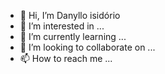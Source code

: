 - 👋 Hi, I’m Danyllo isidório
- 👀 I’m interested in ...
- 🌱 I’m currently learning ...
- 💞️ I’m looking to collaborate on ...
- 📫 How to reach me ...

<!---
DanylloM/DanylloM is a ✨ special ✨ repository because its `README.md` (this file) appears on your GitHub profile.
You can click the Preview link to take a look at your changes.
--->
